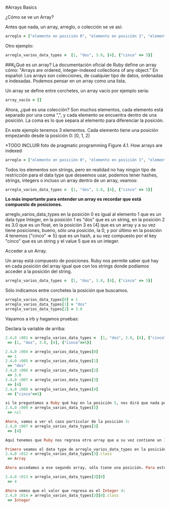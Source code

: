 #Arrays Basics

¿Cómo se ve un Array?

Antes que nada, un array, arreglo, o colección se ve así:

```ruby
arreglo = ["elemento en posición 0", "elemento en posición 1", "elemento en posición 2"]
```


Otro ejemplo: 
```ruby
arreglo_varios_data_types =  [1, "dos", 3.0, [4], {"cinco" => 5}]
```


###¿Qué es un array? 
La documentación oficial de Ruby define un array cómo: "Arrays are ordered, integer-indexed collections of any object." En español: Los arrays son colecciones, de cualquier tipo de datos, ordenadas e indexadas. Podemos pensar en un array como una lista.

Un array se define entre corchetes, un array vacío por ejemplo sería:

```ruby 
array_vacío = []
```



Ahora, ¿qué es una colección? Son muchos elementos, cada elemento está separado por una coma ",", y cada elemento se encuentra dentro de una posición. La coma es lo que separa al elemento para diferenciar la posición.

En este ejemplo tenemos 3 elementos. Cada elemento tiene una posición empezando desde la posición 0: [0, 1, 2]

*TODO INCLUIR foto de pragmatic programming Figure 4.1. How arrays are indexed

```ruby
arreglo = ["elemento en posición 0", "elemento en posición 1", "elemento en posición 2"]
```

Todos los elementos son strings, pero en realidad no hay ningún tipo de restricción para el data type que deseemos usar, podemos tener hashes, strings, integers o incluso un array dentro de un array, veamos:

```ruby
arreglo_varios_data_types =  [1, "dos", 3.0, [4], {"cinco" => 5}]
```

__Lo más importante para entender un array es recordar que está compuesto de posiciones.__


arreglo_varios_data_types en la posición 0 es igual al elemento 1 que es un data type Integer, en la posición 1 es "dos" que es un string, en la posición 2 es 3.0 que es un float, en la posición 3 es [4] que es un array y a su vez tiene posiciones, bueno, sólo una posición, la 0, y por último en la posición 4 tenemos {"cinco" => 5} que es un hash, a su vez compuesto por el key "cinco" que es un string y el value 5 que es un integer.

Acceder a un Array.

Un array está compuesto de posiciones. Ruby nos permite saber qué hay en cada posición del array igual que con los strings donde podíamos acceder a la posición del string. 

```ruby
arreglo_varios_data_types =  [1, "dos", 3.0, [4], {"cinco" => 5}]
```

Sólo indicamos entre corchetes la posición que buscamos.
```ruby
arreglo_varios_data_types[0] = 1
arreglo_varios_data_types[1] = "dos"
arreglo_varios_data_types[2] = 3.0
```

Vayamos a irb y hagamos pruebas:


Declara la variable de arriba: 

```ruby
2.4.0 :001 > arreglo_varios_data_types =  [1, "dos", 3.0, [4], {"cinco" => 5}]
 => [1, "dos", 3.0, [4], {"cinco"=>5}] 

2.4.0 :004 > arreglo_varios_data_types[0]
 => 1 
2.4.0 :005 > arreglo_varios_data_types[1]
 => "dos" 
2.4.0 :006 > arreglo_varios_data_types[2]
 => 3.0 
2.4.0 :007 > arreglo_varios_data_types[3]
 => [4] 
2.4.0 :008 > arreglo_varios_data_types[4]
 => {"cinco"=>5} 

si le preguntamos a Ruby qué hay en la posición 5, nos dirá que nada porque no hay nada.
2.4.0 :009 > arreglo_varios_data_types[5]
 => nil 

Ahora, vamos a ver el caso particular de la posición 3:
2.4.0 :007 > arreglo_varios_data_types[3]
 => [4] 

Aquí tenemos que Ruby nos regresa otro array que a su vez contiene un Integer. Este array también tiene una posición a la que podemos acceder. 

Primero veamos el data type de arreglo_varios_data_types en la posición 3:
2.4.0 :012 > arreglo_varios_data_types[3].class
 => Array 

Ahora accedamos a ese segundo array, sólo tiene una posición. Para esto simplemente ocupamos:

2.4.0 :013 > arreglo_varios_data_types[3][0]
 => 4 

Ahora vemos que el valor que regresa es el Integer 4:
2.4.0 :014 > arreglo_varios_data_types[3][0].class
 => Integer 
```


